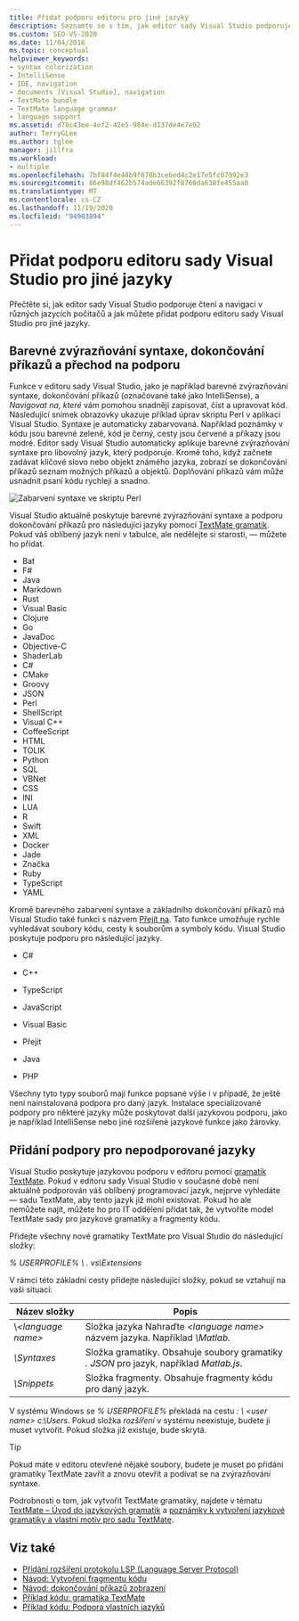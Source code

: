 ```yaml
---
title: Přidat podporu editoru pro jiné jazyky
description: Seznamte se s tím, jak editor sady Visual Studio podporuje čtení a navigaci v různých jazycích počítače a jak můžete přidat podporu pro jiné jazyky.
ms.custom: SEO-VS-2020
ms.date: 11/04/2016
ms.topic: conceptual
helpviewer_keywords:
- syntax colorization
- IntelliSense
- IDE, navigation
- documents [Visual Studio], navigation
- TextMate bundle
- TextMate language grammar
- language support
ms.assetid: d78c43ee-4ef2-42e5-984e-d137de4e7e92
author: TerryGLee
ms.author: tglee
manager: jillfra
ms.workload:
- multiple
ms.openlocfilehash: 7bf84f4e48b9f070b3cebed4c2e17e5fc07992e3
ms.sourcegitcommit: 86e98df462b574ade66392f8760da638fe455aa0
ms.translationtype: MT
ms.contentlocale: cs-CZ
ms.lasthandoff: 11/19/2020
ms.locfileid: "94903894"
---
```

# <a name="add-visual-studio-editor-support-for-other-languages"></a>Přidat podporu editoru sady Visual Studio pro jiné jazyky

Přečtěte si, jak editor sady Visual Studio podporuje čtení a navigaci v různých jazycích počítačů a jak můžete přidat podporu editoru sady Visual Studio pro jiné jazyky.

## <a name="syntax-colorization-statement-completion-and-navigate-to-support"></a>Barevné zvýrazňování syntaxe, dokončování příkazů a přechod na podporu

Funkce v editoru sady Visual Studio, jako je například barevné zvýrazňování syntaxe, dokončování příkazů (označované také jako IntelliSense), a _Navigovat na, které_ vám pomohou snadněji zapisovat, číst a upravovat kód. Následující snímek obrazovky ukazuje příklad úprav skriptu Perl v aplikaci Visual Studio. Syntaxe je automaticky zabarvovaná. Například poznámky v kódu jsou barevné zeleně, kód je černý, cesty jsou červené a příkazy jsou modré. Editor sady Visual Studio automaticky aplikuje barevné zvýrazňování syntaxe pro libovolný jazyk, který podporuje. Kromě toho, když začnete zadávat klíčové slovo nebo objekt známého jazyka, zobrazí se dokončování příkazů seznam možných příkazů a objektů. Doplňování příkazů vám může usnadnit psaní kódu rychleji a snadno.

![Zabarvení syntaxe ve skriptu Perl](../ide/media/vside_perledit.png)

Visual Studio aktuálně poskytuje barevné zvýrazňování syntaxe a podporu dokončování příkazů pro následující jazyky pomocí [TextMate gramatik](https://manual.macromates.com/en/language_grammars). Pokud váš oblíbený jazyk není v tabulce, ale nedělejte si starosti, &mdash; můžete ho přidat.


- Bat
- F#
- Java
- Markdown
- Rust
- Visual Basic
- Clojure
- Go
- JavaDoc
- Objective-C
- ShaderLab
- C#
- CMake
- Groovy
- JSON
- Perl
- ShellScript
- Visual C++
- CoffeeScript
- HTML
- TOLIK
- Python
- SQL
- VBNet
- CSS
- INI
- LUA
- R
- Swift
- XML
- Docker
- Jade
- Značka
- Ruby
- TypeScript
- YAML

Kromě barevného zabarvení syntaxe a základního dokončování příkazů má Visual Studio také funkci s názvem [Přejít na](/archive/blogs/benwilli/visual-studio-tip-3-use-navigate-to). Tato funkce umožňuje rychle vyhledávat soubory kódu, cesty k souborům a symboly kódu. Visual Studio poskytuje podporu pro následující jazyky.

- C#

- C++

- TypeScript

- JavaScript

- Visual Basic

- Přejít

- Java

- PHP

Všechny tyto typy souborů mají funkce popsané výše i v případě, že ještě není nainstalovaná podpora pro daný jazyk. Instalace specializované podpory pro některé jazyky může poskytovat další jazykovou podporu, jako je například IntelliSense nebo jiné rozšířené jazykové funkce jako žárovky.

## <a name="add-support-for-non-supported-languages"></a>Přidání podpory pro nepodporované jazyky

Visual Studio poskytuje jazykovou podporu v editoru pomocí [gramatik TextMate](https://manual.macromates.com/en/language_grammars). Pokud v editoru sady Visual Studio v současné době není aktuálně podporován váš oblíbený programovací jazyk, nejprve vyhledáte &mdash; sadu TextMate, aby tento jazyk již mohl existovat. Pokud ho ale nemůžete najít, můžete ho pro IT oddělení přidat tak, že vytvoříte model TextMate sady pro jazykové gramatiky a fragmenty kódu.

Přidejte všechny nové gramatiky TextMate pro Visual Studio do následující složky:

*% USERPROFILE% \\ . vs\Extensions*

V rámci této základní cesty přidejte následující složky, pokud se vztahují na vaši situaci:

|Název složky|Popis|
|-----------------|-----------------|
|\\*\<language name>*|Složka jazyka Nahraďte *\<language name>* názvem jazyka. Například *\Matlab*.|
|*\Syntaxes*|Složka gramatiky. Obsahuje soubory gramatiky *. JSON* pro jazyk, například *Matlab.js*.|
|*\Snippets*|Složka fragmenty. Obsahuje fragmenty kódu pro daný jazyk.|

V systému Windows se *% USERPROFILE%* překládá na cestu *: \\ \<user name> c:\Users*. Pokud složka *rozšíření* v systému neexistuje, budete ji muset vytvořit. Pokud složka již existuje, bude skrytá.

> [!TIP]
> Pokud máte v editoru otevřené nějaké soubory, budete je muset po přidání gramatiky TextMate zavřít a znovu otevřít a podívat se na zvýrazňování syntaxe.

Podrobnosti o tom, jak vytvořit TextMate gramatiky, najdete v tématu [TextMate – Úvod do jazykových gramatik](https://developmentality.wordpress.com/2011/02/08/textmate-introduction-to-language-grammars/) a [poznámky k vytvoření jazykové gramatiky a vlastní motiv pro sadu TextMate](https://benparizek.com/notebook/notes-on-how-to-create-a-language-grammar-and-custom-theme-for-a-textmate-bundle).

## <a name="see-also"></a>Viz také

- [Přidání rozšíření protokolu LSP (Language Server Protocol)](../extensibility/adding-an-lsp-extension.md)
- [Návod: Vytvoření fragmentu kódu](../ide/walkthrough-creating-a-code-snippet.md)
- [Návod: dokončování příkazů zobrazení](../extensibility/walkthrough-displaying-statement-completion.md)
- [Příklad kódu: gramatika TextMate](https://github.com/microsoft/VSSDK-Extensibility-Samples/tree/master/TextmateGrammar)
- [Příklad kódu: Podpora vlastních jazyků](https://github.com/microsoft/VSSDK-Extensibility-Samples/tree/master/Ook_Language_Integration)